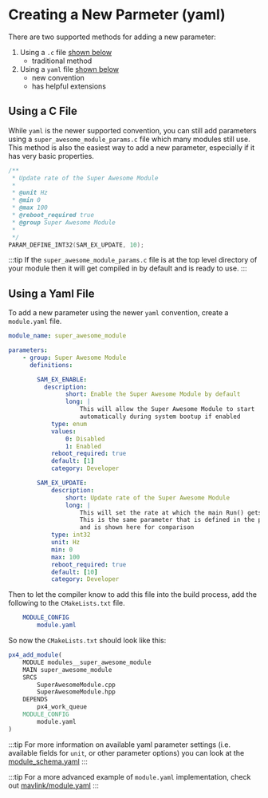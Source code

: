 # Creating a New Parmeter (yaml)

There are two supported methods for adding a new parameter:

1. Using a `.c` file [shown below](#user-content-using-a-c-file)
    - traditional method
2. Using a `yaml` file [shown below](#user-content-using-a-yaml-file)
    - new convention
    - has helpful extensions


## Using a C File

While `yaml` is the newer supported convention, you can still add parameters using a `super_awesome_module_params.c` file which many modules still use. This method is also the easiest way to add a new parameter, especially if it has very basic properties.

``` c
/**
 * Update rate of the Super Awesome Module
 *
 * @unit Hz
 * @min 0
 * @max 100
 * @reboot_required true
 * @group Super Awesome Module
 *
 */
PARAM_DEFINE_INT32(SAM_EX_UPDATE, 10);
```

:::tip
If the `super_awesome_module_params.c` file is at the top level directory of your module then it will get compiled in by default and is ready to use.
:::

## Using a Yaml File

To add a new parameter using the newer `yaml` convention, create a `module.yaml` file.

``` yaml
module_name: super_awesome_module

parameters:
    - group: Super Awesome Module
      definitions:

        SAM_EX_ENABLE:
          description:
                short: Enable the Super Awesome Module by default
                long: |
                    This will allow the Super Awesome Module to start
                    automatically during system bootup if enabled
            type: enum
            values:
                0: Disabled
                1: Enabled
            reboot_required: true
            default: [1]
            category: Developer

        SAM_EX_UPDATE:
            description:
                short: Update rate of the Super Awesome Module
                long: |
                    This will set the rate at which the main Run() gets called.
                    This is the same parameter that is defined in the params.c file
                    and is shown here for comparison
            type: int32
            unit: Hz
            min: 0
            max: 100
            reboot_required: true
            default: [10]
            category: Developer

```

Then to let the compiler know to add this file into the build process, add the following to the `CMakeLists.txt` file.

``` cmake
	MODULE_CONFIG
		module.yaml
```

So now the `CMakeLists.txt` should look like this:

``` cmake
px4_add_module(
	MODULE modules__super_awesome_module
	MAIN super_awesome_module
	SRCS
		SuperAwesomeModule.cpp
		SuperAwesomeModule.hpp
	DEPENDS
		px4_work_queue
	MODULE_CONFIG
		module.yaml
)

```

:::tip
For more information on available yaml parameter settings (i.e. available fields for `unit`, or other parameter options) you can look at the [module_schema.yaml](https://github.com/PX4/PX4-Autopilot/blob/ed0d26de8ab318d10a3e016c01755ae215ea929f/validation/module_schema.yaml#L83C5-L83C5)
:::

:::tip
For a more advanced example of `module.yaml` implementation, check out [mavlink/module.yaml](https://github.com/PX4/PX4-Autopilot/blob/main/src/modules/mavlink/module.yaml)
:::
